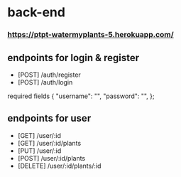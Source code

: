 # back-end
### https://ptpt-watermyplants-5.herokuapp.com/
## endpoints for login & register
- [POST] /auth/register
- [POST] /auth/login

required fields
{
    "username": "",
    "password": "",
};

## endpoints for user
- [GET] /user/:id
- [GET] /user/:id/plants
- [PUT] /user/:id
- [POST] /user/:id/plants
- [DELETE] /user/:id/plants/:id
